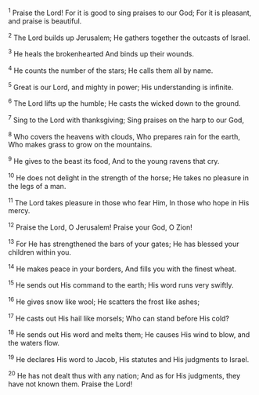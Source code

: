 <sup>1</sup> 
Praise the Lord! For it is good to sing praises to our God; For it is pleasant, and praise is beautiful. 

<sup>2</sup> 
The Lord builds up Jerusalem; He gathers together the outcasts of Israel. 

<sup>3</sup> 
He heals the brokenhearted And binds up their wounds. 

<sup>4</sup> 
He counts the number of the stars; He calls them all by name. 

<sup>5</sup> 
Great is our Lord, and mighty in power; His understanding is infinite. 

<sup>6</sup> 
The Lord lifts up the humble; He casts the wicked down to the ground. 

<sup>7</sup> 
Sing to the Lord with thanksgiving; Sing praises on the harp to our God, 

<sup>8</sup> 
Who covers the heavens with clouds, Who prepares rain for the earth, Who makes grass to grow on the mountains. 

<sup>9</sup> 
He gives to the beast its food, And to the young ravens that cry. 

<sup>10</sup> 
He does not delight in the strength of the horse; He takes no pleasure in the legs of a man. 

<sup>11</sup> 
The Lord takes pleasure in those who fear Him, In those who hope in His mercy. 

<sup>12</sup> 
Praise the Lord, O Jerusalem! Praise your God, O Zion! 

<sup>13</sup> 
For He has strengthened the bars of your gates; He has blessed your children within you. 

<sup>14</sup> 
He makes peace in your borders, And fills you with the finest wheat. 

<sup>15</sup> 
He sends out His command to the earth; His word runs very swiftly. 

<sup>16</sup> 
He gives snow like wool; He scatters the frost like ashes; 

<sup>17</sup> 
He casts out His hail like morsels; Who can stand before His cold? 

<sup>18</sup> 
He sends out His word and melts them; He causes His wind to blow, and the waters flow. 

<sup>19</sup> 
He declares His word to Jacob, His statutes and His judgments to Israel. 

<sup>20</sup> 
He has not dealt thus with any nation; And as for His judgments, they have not known them. Praise the Lord!